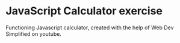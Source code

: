 # JavaScript Calculator exercise

Functioning Javascript calculator, created with the help of Web Dev Simplified on youtube.
